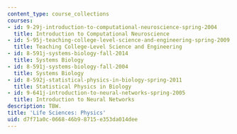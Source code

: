 ```yaml
---
content_type: course_collections
courses:
- id: 9-29j-introduction-to-computational-neuroscience-spring-2004
  title: Introduction to Computational Neuroscience
- id: 5-95j-teaching-college-level-science-and-engineering-spring-2009
  title: Teaching College-Level Science and Engineering
- id: 8-591j-systems-biology-fall-2014
  title: Systems Biology
- id: 8-591j-systems-biology-fall-2004
  title: Systems Biology
- id: 8-592j-statistical-physics-in-biology-spring-2011
  title: Statistical Physics in Biology
- id: 9-641j-introduction-to-neural-networks-spring-2005
  title: Introduction to Neural Networks
description: TBW.
title: 'Life Sciences: Physics'
uid: d7f71a0c-0668-46b9-8715-e353da014dee
---
```

